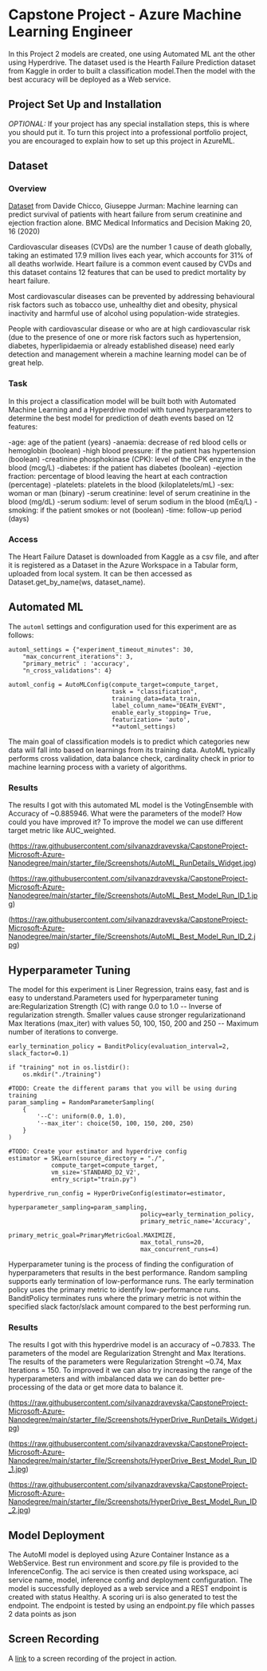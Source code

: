 
# Capstone Project - Azure Machine Learning Engineer

In this Project 2 models are created, one using Automated ML ant the other using Hyperdrive. The dataset used is the Hearth Failure Prediction dataset from Kaggle in order to built a classification model.Then the model with the best accuracy will be deployed as a Web service.

## Project Set Up and Installation

*OPTIONAL:* If your project has any special installation steps, this is where you should put it. To turn this project into a professional portfolio project, you are encouraged to explain how to set up this project in AzureML.

## Dataset

### Overview

[Dataset](https://www.kaggle.com/andrewmvd/heart-failure-clinical-data) from Davide Chicco, Giuseppe Jurman: Machine learning can predict survival of patients with heart failure from serum creatinine and ejection fraction alone. BMC Medical Informatics and Decision Making 20, 16 (2020)

Cardiovascular diseases (CVDs) are the number 1 cause of death globally, taking an estimated 17.9 million lives each year, which accounts for 31% of all deaths worlwide.
Heart failure is a common event caused by CVDs and this dataset contains 12 features that can be used to predict mortality by heart failure.

Most cardiovascular diseases can be prevented by addressing behavioural risk factors such as tobacco use, unhealthy diet and obesity, physical inactivity and harmful use of alcohol using population-wide strategies.

People with cardiovascular disease or who are at high cardiovascular risk (due to the presence of one or more risk factors such as hypertension, diabetes, hyperlipidaemia or already established disease) need early detection and management wherein a machine learning model can be of great help.

### Task

In this project a classification model will be built both with Automated Machine Learning and a Hyperdrive model with tuned hyperparameters to determine the best model for prediction of death events based on 12 features:

-age: age of the patient (years)
-anaemia: decrease of red blood cells or hemoglobin (boolean)
-high blood pressure: if the patient has hypertension (boolean)
-creatinine phosphokinase (CPK): level of the CPK enzyme in the blood (mcg/L)
-diabetes: if the patient has diabetes (boolean)
-ejection fraction: percentage of blood leaving the heart at each contraction (percentage)
-platelets: platelets in the blood (kiloplatelets/mL)
-sex: woman or man (binary)
-serum creatinine: level of serum creatinine in the blood (mg/dL)
-serum sodium: level of serum sodium in the blood (mEq/L)
-smoking: if the patient smokes or not (boolean)
-time: follow-up period (days)

### Access

The Heart Failure Dataset is downloaded from Kaggle as a csv file, and after it is registered as a Dataset in the Azure Workspace in a Tabular form, uploaded from local system. It can be then accessed as Dataset.get_by_name(ws, dataset_name).

## Automated ML

The `automl` settings and configuration used for this experiment are as follows:
```
automl_settings = {"experiment_timeout_minutes": 30,
    "max_concurrent_iterations": 3,
    "primary_metric" : 'accuracy',
    "n_cross_validations": 4}

automl_config = AutoMLConfig(compute_target=compute_target,
                             task = "classification",
                             training_data=data_train,
                             label_column_name="DEATH_EVENT",   
                             enable_early_stopping= True,
                             featurization= 'auto',
                             **automl_settings)
```                             
The main goal of classification models is to predict which categories new data will fall into based on learnings from its training data. AutoML typically performs cross validation, data balance check, cardinality check in prior to machine learning process with a variety of algorithms.

### Results

The results I got with this automated ML model is the VotingEnsemble with Accuracy of ~0.885946. What were the parameters of the model? How could you have improved it? To improve the model we can use different target metric like AUC_weighted.

(https://raw.githubusercontent.com/silvanazdravevska/CapstoneProject-Microsoft-Azure-Nanodegree/main/starter_file/Screenshots/AutoML_RunDetails_Widget.jpg)

(https://raw.githubusercontent.com/silvanazdravevska/CapstoneProject-Microsoft-Azure-Nanodegree/main/starter_file/Screenshots/AutoML_Best_Model_Run_ID_1.jpg)

(https://raw.githubusercontent.com/silvanazdravevska/CapstoneProject-Microsoft-Azure-Nanodegree/main/starter_file/Screenshots/AutoML_Best_Model_Run_ID_2.jpg)

## Hyperparameter Tuning

The model for this experiment is Liner Regression, trains easy, fast and is easy to understand.Parameters used for hyperparameter tuning are:Regularization Strength (C) with range 0.0 to 1.0 -- Inverse of regularization strength. Smaller values cause stronger regularization​ and Max Iterations (max_iter) with values 50, 100, 150, 200 and 250 -- Maximum number of iterations to converge.

```
early_termination_policy = BanditPolicy(evaluation_interval=2, slack_factor=0.1)

if "training" not in os.listdir():
    os.mkdir("./training")

#TODO: Create the different params that you will be using during training
param_sampling = RandomParameterSampling(
    {
        '--C': uniform(0.0, 1.0), 
        '--max_iter': choice(50, 100, 150, 200, 250)
    }
)

#TODO: Create your estimator and hyperdrive config
estimator = SKLearn(source_directory = "./",
            compute_target=compute_target,
            vm_size='STANDARD_D2_V2',
            entry_script="train.py")

hyperdrive_run_config = HyperDriveConfig(estimator=estimator,
                                     hyperparameter_sampling=param_sampling,
                                     policy=early_termination_policy,
                                     primary_metric_name='Accuracy',
                                     primary_metric_goal=PrimaryMetricGoal.MAXIMIZE,
                                     max_total_runs=20,
                                     max_concurrent_runs=4)
```

Hyperparameter tuning is the process of finding the configuration of hyperparameters that results in the best performance. Random sampling supports early termination of low-performance runs. The early termination policy uses the primary metric to identify low-performance runs. BanditPolicy terminates runs where the primary metric is not within the specified slack factor/slack amount compared to the best performing run.

### Results

The results I got with this hyperdrive model is an accuracy of ~0.7833. The parameters of the model are Regularization Strenght and Max Iterations. The results of the parameters were Regularization Strenght ~0.74, Max Iterations = 150. To improved it we can also try increasing the range of the hyperparameters and with imbalanced data  we can do better pre-processing of the data or get more data to balance it.

(https://raw.githubusercontent.com/silvanazdravevska/CapstoneProject-Microsoft-Azure-Nanodegree/main/starter_file/Screenshots/HyperDrive_RunDetails_Widget.jpg)

(https://raw.githubusercontent.com/silvanazdravevska/CapstoneProject-Microsoft-Azure-Nanodegree/main/starter_file/Screenshots/HyperDrive_Best_Model_Run_ID_1.jpg)

(https://raw.githubusercontent.com/silvanazdravevska/CapstoneProject-Microsoft-Azure-Nanodegree/main/starter_file/Screenshots/HyperDrive_Best_Model_Run_ID_2.jpg)

## Model Deployment

The AutoMl model is deployed using Azure Container Instance as a WebService. Best run environment and score.py file is provided to the InferenceConfig. The aci service is then created using workspace, aci service name, model, inference config and deployment configuration.
The model is successfully deployed as a web service and a REST endpoint is created with status Healthy. A scoring uri is also generated to test the endpoint.
The endpoint is tested by using an endpoint.py file which passes 2 data points as json

## Screen Recording

A [link](https://drive.google.com/file/d/1Zv3IOT9VT0iXe_sVxZE3LYurxfddZLuA/view?usp=sharing) to a screen recording of the project in action. 
